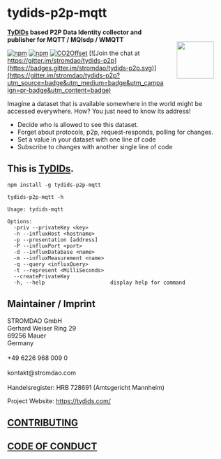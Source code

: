 # tydids-p2p-mqtt

<a href="https://stromdao.de/" target="_blank" title="STROMDAO - Digital Energy Infrastructure"><img src="https://rawcdn.githack.com/energychain/tydids-p2p-http/39ee1b927300efeb6aca81abfe98ca079f6a06be/static/stromdao.png" align="right" height="85px" hspace="30px" vspace="30px"></a>

**[TyDIDs](https://tydids.com) based P2P Data Identity collector and publisher for MQTT / MQIsdp / WMQTT**

[![npm](https://img.shields.io/npm/dt/tydids-p2p-mqtt.svg)](https://www.npmjs.com/package/tydids-p2p-mqtt)
[![npm](https://img.shields.io/npm/v/tydids-p2p-mqtt.svg)](https://www.npmjs.com/package/tydids-p2p-mqtt)
[![CO2Offset](https://api.corrently.io/v2.0/ghgmanage/statusimg?host=tydids-p2p-mqtt&svg=1)](https://co2offset.io/badge.html?host=tydids-p2p-mqtt)
[![Join the chat at https://gitter.im/stromdao/tydids-p2p](https://badges.gitter.im/stromdao/tydids-p2p.svg)](https://gitter.im/stromdao/tydids-p2p?utm_source=badge&utm_medium=badge&utm_campaign=pr-badge&utm_content=badge)

Imagine a dataset that is available somewhere in the world might be accessed everywhere. How? You just need to know its address!
- Decide who is allowed to see this dataset.
- Forget about protocols, p2p, request-responds, polling for changes.
- Set a value in your dataset with one line of code
- Subscribe to changes with another single line of code

## This is [TyDIDs](https://github.com/energychain/tydids-p2p).

```
npm install -g tydids-p2p-mqtt

tydids-p2p-mqtt -h

Usage: tydids-mqtt

Options:
  -priv --privateKey <key>
  -n --influxHost <hostname>
  -p --presentation [address]
  -P --influxPort <port>
  -d --influxDatabase <name>
  -m --influxMeasurement <name>
  -q --query <influxQuery>
  -t --represent <MilliSeconds>
  --createPrivateKey
  -h, --help                     display help for command
```

## Maintainer / Imprint

<addr>
STROMDAO GmbH  <br/>
Gerhard Weiser Ring 29  <br/>
69256 Mauer  <br/>
Germany  <br/>
  <br/>
+49 6226 968 009 0  <br/>
  <br/>
kontakt@stromdao.com  <br/>
  <br/>
Handelsregister: HRB 728691 (Amtsgericht Mannheim)
</addr>

Project Website: https://tydids.com/

## [CONTRIBUTING](https://github.com/energychain/tydids-p2p/blob/main/CONTRIBUTING.md)

## [CODE OF CONDUCT](https://github.com/energychain/tydids-p2p/blob/main/CODE_OF_CONDUCT.md)
